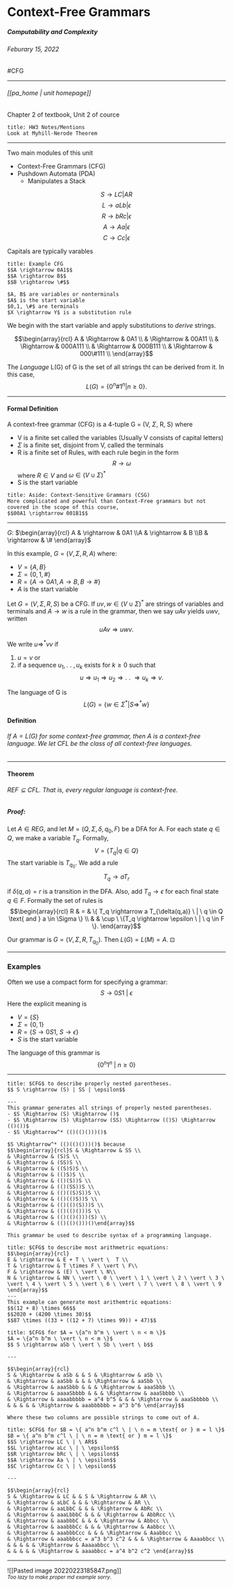 # Context-Free Grammars
##### Computability and Complexity
###### Feburary 15, 2022
#CFG

---
###### [[pa_home | unit homepage]]

Chapter 2 of textbook, Unit 2 of cource
```ad-hint
title: HW3 Notes/Mentions
Look at Myhill-Nerode Theorem
```
---

Two main modules of this unit
- Context-Free Grammars (CFG)
- Pushdown Automata (PDA)
	- Manipulates a Stack

$$S \rightarrow LC | AR$$
$$L \rightarrow aLb | \epsilon$$
$$R \rightarrow bRc | \epsilon$$
$$A \rightarrow Aa | \epsilon$$
$$C \rightarrow Cc | \epsilon$$

Capitals are typically varables

```ad-example
title: Example CFG
$$A \rightarrow 0A1$$
$$A \rightarrow B$$
$$B \rightarrow \#$$

$A, B$ are variables or nonterminals
$A$ is the start variable
$0,1, \#$ are terminals
$X \rightarrow Y$ is a substitution rule
```

We begin with the start variable and apply substitutions to _derive_ strings.

$$\begin{array}{rcl} A & \Rightarrow & 0A1 \\
& \Rightarrow & 00A11 \\
& \Rightarrow & 000A111 \\
& \Rightarrow & 000B111 \\
& \Rightarrow & 000\#111 \\ \end{array}$$

The _Language_ L(G) of G is the set of all strings tht can be derived from it. In this case, $$L(G) = \{ 0^n \# 1^n \vert n \ge 0\}.$$

---

#### Formal Definition
A context-free grammar (CFG) is a 4-tuple G = (V, $\Sigma$, R, S) where

- V is a finite set called the variables (Usually V consists of capital letters)
- $\Sigma$ is a finite set, disjoint from V, called the terminals
- R is a finite set of Rules, with each rule begin in the form $$R \rightarrow \omega$$ where $R \in V$ and $\omega \in (V \cup \Sigma)^*$
- S is the start variable

```ad-abstract
title: Aside: Context-Sensitive Grammars (CSG)
More complicated and powerful than Context-Free grammars but not covered in the scope of this course,
$$00A1 \rightarrow 001B1$$
```

---
$G:$
$\begin{array}{rcl} A & \rightarrow & 0A1 \\A & \rightarrow & B \\B & \rightarrow & \# \end{array}$

In this example, $G = (V, \Sigma, R, A)$ where:
- $V = \{A, B\}$
- $\Sigma = \{0,1,\#\}$
- $R = \{A \rightarrow 0A1, A \rightarrow B, B \rightarrow \# \}$
- $A$ is the start variable

Let $G = (V, \Sigma, R, S)$ be a CFG. If $uv,w \in (V \cup \Sigma)^*$ are strings of variables and terminals and $A \rightarrow w$ is a rule in the grammar, then we say $uAv$ yields $uwv$, written $$uAv \Rightarrow uwv.$$

We write $u \Rightarrow^*v v$ if
1. $u = v$ or
2. if a sequence $u_1, . \ . \ , u_k$ exists for $k \ge 0$ such that $$u \Rightarrow u_1 \Rightarrow u_2 \Rightarrow . \ . \ \Rightarrow u_k \Rightarrow v.$$

The language of G is $$L(G) = \{w \in \Sigma^* | S \Rightarrow ^* w\}$$

#### Definition
###### If $A = L(G)$ for some context-free grammar, then $A$ is a context-free language. We let CFL be the class of all context-free languages.

---

#### Theorem
###### $REF \subseteq CFL$. That is, every regular language is context-free.

##### Proof:
Let $A \in REG$, and let $M = (Q, \Sigma, \delta, q_0, F)$ be a DFA for A. For each state $q \in Q$, we make a variable $T_q$. Formally, 
$$V = \{ T_q | q \in Q\}$$
The start variable is $T_{q_0}$. We add a rule $$T_q \rightarrow a T_r$$

if $\delta(q,a) = r$ is a transition in the DFA. Also, add $T_q \rightarrow \epsilon$ for each final state $q \in F$. Formally the set of rules is 
$$\begin{array}{rcl} R & = & \{ T_q \rightarrow a T_{\delta(q,a)} \ | \ q \in Q \text{ and } a \in \Sigma \} \\ & & \cup \ \{T_q \rightarrow \epsilon \ | \ q \in F \}. \end{array}$$

Our grammar is $G = (V, \Sigma, R, T_{q_0})$. Then $L(G) = L(M) = A$. $\boxdot$

---

### Examples

Often we use a compact form for specifying a grammar:
$$S \rightarrow 0S1 \ \vert \ \epsilon$$
Here the explicit meaning is
- $V = \{ S \}$
- $\Sigma = \{ 0,1\}$
- $R = \{S \rightarrow 0S1, \ S \rightarrow \epsilon \}$
- $S$ is the start variable

The language of this grammar is $$\{0^n1^n \ \vert \ n \ge 0\}$$

---
```ad-example
title: $CFG$ to describe properly nested parentheses.
$$ S \rightarrow (S) | SS | \epsilon$$

---
This grammar generates all strings of properly nested parentheses.
- $S \Rightarrow (S) \Rightarrow ()$
- $S \Rightarrow (S) \Rightarrow (SS) \Rightarrow (()S) \Rightarrow (()())$
- $S \Rightarrow^* (()(()()))()$

$S \Rightarrow^* (()(()()))()$ because 
$$\begin{array}{rcl}S & \Rightarrow & SS \\
& \Rightarrow & (S)S \\
& \Rightarrow & (SS)S \\
& \Rightarrow & ((S)S)S \\
& \Rightarrow & (()S)S \\
& \Rightarrow & (()(S))S \\
& \Rightarrow & (()(SS))S \\
& \Rightarrow & (()((S)S))S \\
& \Rightarrow & (()(()S))S \\
& \Rightarrow & (()(()(S)))S \\
& \Rightarrow & (()(()()))S \\
& \Rightarrow & (()(()()))(S) \\
& \Rightarrow & (()(()()))()\end{array}$$

This grammar be used to describe syntax of a programming language.
```

```ad-example
title: $CFG$ to describe most arithmetric equations:
$$\begin{array}{rcl}
E & \rightarrow & E + T \ \vert \  T \\
T & \rightarrow & T \times F \ \vert \ F\\
F & \rightarrow & (E) \ \vert \ N\\
N & \rightarrow & NN \ \vert \ 0 \ \vert \ 1 \ \vert \ 2 \ \vert \ 3 \ \vert \ 4 \ \vert \ 5 \ \vert \ 6 \ \vert \ 7 \ \vert \ 8 \ \vert \ 9
\end{array}$$
---
This example can generate most arithemtric equations:
$$(12 + 8) \times 66$$
$$2020 + (4200 \times 30)$$
$$87 \times ((33 + ((12 + 7) \times 99)) + 47)$$
```

```ad-example
title: $CFG$ for $A = \{a^n b^m \ \vert \ n < m \}$
$A = \{a^n b^m \ \vert \ n < m \}$
$$ S \rightarrow aSb \ \vert \ Sb \ \vert \ b$$

---

$$\begin{array}{rcl}
S & \Rightarrow & aSb & & S & \Rightarrow & aSb \\
& \Rightarrow & aaSbb & & & \Rightarrow & aaSbb \\
& \Rightarrow & aaaSbbb & & & \Rightarrow & aaaSbbb \\
& \Rightarrow & aaaaSbbbb & & & \Rightarrow & aaaSbbbb \\
& \Rightarrow & aaaabbbbb = a^4 b^5 & & & \Rightarrow & aaaSbbbbb \\
& & & & & \Rightarrow & aaabbbbbb = a^3 b^6 \end{array}$$

Where these two columns are possible strings to come out of A.
```

```ad-example
title: $CFG$ for $B = \{ a^n b^m c^l \ | \ n = m \text{ or } m = l \}$
$B = \{ a^n b^m c^l \ | \ n = m \text{ or } m = l \}$
$$S \rightarrow LC \ | \ AR$$
$$L \rightarrow aLc \ | \ \epsilon$$
$$R \rightarrow bRc \ | \ \epsilon$$
$$A \rightarrow Aa \ | \ \epsilon$$
$$C \rightarrow Cc \ | \ \epsilon$$

---

$$\begin{array}{rcl}
S & \Rightarrow & LC & & S & \Rightarrow & AR \\
& \Rightarrow & aLbC & & & \Rightarrow & AR \\
& \Rightarrow & aaLbbC & & & \Rightarrow & AbRc \\
& \Rightarrow & aaaLbbbC & & & \Rightarrow & AbbRcc \\
& \Rightarrow & aaabbbC & & & \Rightarrow & Abbcc \\
& \Rightarrow & aaabbbCc & & & \Rightarrow & Aabbcc \\
& \Rightarrow & aaabbbCcc & & & \Rightarrow & Aaabbcc \\
& \Rightarrow & aaabbbcc = a^3 b^3 c^2 & & & \Rightarrow & Aaaabbcc \\
& & & & & \Rightarrow & Aaaaabbcc \\
& & & & & \Rightarrow & aaaabbcc = a^4 b^2 c^2 \end{array}$$
```

---

![[Pasted image 20220223185847.png]]
$_{Too \ lazy \ to \ make \ proper \ md \ example \ sorry.}$